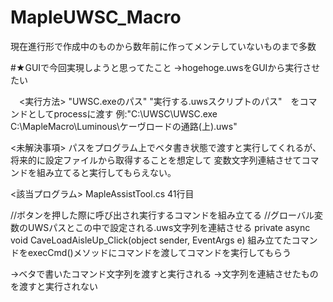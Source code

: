 # MapleUWSC_Macro
現在進行形で作成中のものから数年前に作ってメンテしていないものまで多数

#★GUIで今回実現しようと思ってたこと
  →hogehoge.uwsをGUIから実行させたい

　<実行方法>
  "UWSC.exeのパス" "実行する.uwsスクリプトのパス"　をコマンドとしてprocessに渡す
  例:"C:\UWSC\UWSC.exe C:\MapleMacro\Luminous\ケーヴロードの通路(上).uws"
  
  <未解決事項>
  パスをプログラム上でベタ書き状態で渡すと実行してくれるが、
  将来的に設定ファイルから取得することを想定して
  変数文字列連結させてコマンドを組み立てると実行してもらえない。

  <該当プログラム>
  MapleAssistTool.cs 41行目

  //ボタンを押した際に呼び出され実行するコマンドを組み立てる
  //グローバル変数のUWSパスとこの中で設定される.uws文字列を連結させる
  private async void CaveLoadAisleUp_Click(object sender, EventArgs e)
      組み立てたコマンドをexecCmd()メソッドにコマンドを渡してコマンドを実行してもらう

 ->ベタで書いたコマンド文字列を渡すと実行される
 ->文字列を連結させたものを渡すと実行されない
